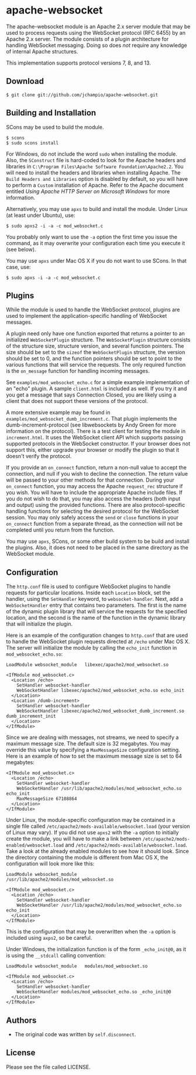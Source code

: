 # apache-websocket

The apache-websocket module is an Apache 2.x server module that may be used to
process requests using the WebSocket protocol (RFC 6455) by an Apache 2.x
server. The module consists of a plugin architecture for handling WebSocket
messaging. Doing so does _not_ require any knowledge of internal Apache
structures.

This implementation supports protocol versions 7, 8, and 13.

## Download

    $ git clone git://github.com/jchampio/apache-websocket.git

## Building and Installation

SCons may be used to build the module.

    $ scons
    $ sudo scons install

For Windows, do not include the word `sudo` when installing the module. Also,
the `SConstruct` file is hard-coded to look for the Apache headers and
libraries in `C:\Program Files\Apache Software Foundation\Apache2.2`. You
will need to install the headers and libraries when installing Apache. The
`Build Headers and Libraries` option is disabled by default, so you will have
to perform a `Custom` installation of Apache. Refer to the Apache document
entitled _Using Apache HTTP Server on Microsoft Windows_ for more information.

Alternatively, you may use `apxs` to build and install the module. Under Linux
(at least under Ubuntu), use:

    $ sudo apxs2 -i -a -c mod_websocket.c

You probably only want to use the `-a` option the first time you issue the
command, as it may overwrite your configuration each time you execute it (see
below).

You may use `apxs` under Mac OS X if you do not want to use SCons. In that
case, use:

    $ sudo apxs -i -a -c mod_websocket.c

## Plugins

While the module is used to handle the WebSocket protocol, plugins are used to
implement the application-specific handling of WebSocket messages.

A plugin need only have one function exported that returns a pointer to an
initialized `WebSocketPlugin` structure. The `WebSocketPlugin` structure
consists of the structure size, structure version, and several function
pointers. The size should be set to the `sizeof` the `WebSocketPlugin`
structure, the version should be set to 0, and the function pointers should be
set to point to the various functions that will service the requests. The only
required function is the `on_message` function for handling incoming messages.

See `examples/mod_websocket_echo.c` for a simple example implementation of an
"echo" plugin. A sample `client.html` is included as well. If you try it and
you get a message that says Connection Closed, you are likely using a client
that does not support these versions of the protocol.

A more extensive example may be found in
`examples/mod_websocket_dumb_increment.c`. That plugin implements the
dumb-increment-protocol (see libwebsockets by Andy Green for more information
on the protocol). There is a test client for testing the module in
`increment.html`. It uses the WebSocket client API which supports passing
supported protocols in the WebSocket constructor. If your browser does not
support this, either upgrade your browser or modify the plugin so that it
doesn't verify the protocol.

If you provide an `on_connect` function, return a non-null value to accept the
connection, and null if you wish to decline the connection. The return value
will be passed to your other methods for that connection. During your
`on_connect` function, you may access the Apache `request_rec` structure if you
wish. You will have to include the appropriate Apache include files. If you do
not wish to do that, you may also access the headers (both input and output)
using the provided functions. There are also protocol-specific handling
functions for selecting the desired protocol for the WebSocket session. You may
only safely access the `send` or `close` functions in your `on_connect`
function from a separate thread, as the connection will not be completed until
you return from the function.

You may use `apxs`, SCons, or some other build system to be build and install
the plugins. Also, it does not need to be placed in the same directory as the
WebSocket module.

## Configuration

The `http.conf` file is used to configure WebSocket plugins to handle requests
for particular locations. Inside each `Location` block, set the handler, using
the `SetHandler` keyword, to `websocket-handler`. Next, add a
`WebSocketHandler` entry that contains two parameters. The first is the name of
the dynamic plugin library that will service the requests for the specified
location, and the second is the name of the function in the dynamic library
that will initialize the plugin.

Here is an example of the configuration changes to `http.conf` that are used to
handle the WebSocket plugin requests directed at `/echo` under Mac OS X. The
server will initialize the module by calling the `echo_init` function in
`mod_websocket_echo.so`:

    LoadModule websocket_module   libexec/apache2/mod_websocket.so

    <IfModule mod_websocket.c>
      <Location /echo>
        SetHandler websocket-handler
        WebSocketHandler libexec/apache2/mod_websocket_echo.so echo_init
      </Location>
      <Location /dumb-increment>
        SetHandler websocket-handler
        WebSocketHandler libexec/apache2/mod_websocket_dumb_increment.so dumb_increment_init
      </Location>
    </IfModule>

Since we are dealing with messages, not streams, we need to specify a maximum
message size. The default size is 32 megabytes. You may override this value by
specifying a `MaxMessageSize` configuration setting. Here is an example of how
to set the maximum message size is set to 64 megabytes:

    <IfModule mod_websocket.c>
      <Location /echo>
        SetHandler websocket-handler
        WebSocketHandler /usr/lib/apache2/modules/mod_websocket_echo.so echo_init
        MaxMessageSize 67108864
      </Location>
    </IfModule>

Under Linux, the module-specific configuration may be contained in a single
file called `/etc/apache2/mods-available/websocket.load` (your version of Linux
may vary). If you did not use `apxs2` with the `-a` option to initially
create the module, you will have to make a link between
`/etc/apache2/mods-enabled/websocket.load` and
`/etc/apache2/mods-available/websocket.load`. Take a look at the already enabled
modules to see how it should look. Since the directory containing the module is
different from Mac OS X, the configuration will look more like this:

    LoadModule websocket_module   /usr/lib/apache2/modules/mod_websocket.so

    <IfModule mod_websocket.c>
      <Location /echo>
        SetHandler websocket-handler
        WebSocketHandler /usr/lib/apache2/modules/mod_websocket_echo.so echo_init
      </Location>
    </IfModule>

This is the configuration that may be overwritten when the `-a` option is
included using `axps2`, so be careful.

Under Windows, the initialization function is of the form `_echo_init@0`, as it
is using the `__stdcall` calling convention:

    LoadModule websocket_module   modules/mod_websocket.so

    <IfModule mod_websocket.c>
      <Location /echo>
        SetHandler websocket-handler
        WebSocketHandler modules/mod_websocket_echo.so _echo_init@0
      </Location>
    </IfModule>

## Authors

* The original code was written by `self.disconnect`.

## License

Please see the file called LICENSE.
